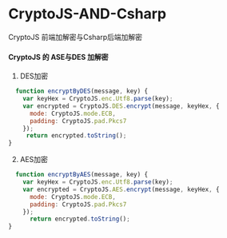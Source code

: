# CryptoJS-AND-Csharp
CryptoJS 前端加解密与Csharp后端加解密

#### CryptoJS 的 ASE与DES 加解密
1. DES加密
```javascript
  function encryptByDES(message, key) {
    var keyHex = CryptoJS.enc.Utf8.parse(key);
    var encrypted = CryptoJS.DES.encrypt(message, keyHex, {
      mode: CryptoJS.mode.ECB,
      padding: CryptoJS.pad.Pkcs7
    });
     return encrypted.toString();
}
```
2. AES加密
```javascript
  function encryptByAES(message, key) {
    var keyHex = CryptoJS.enc.Utf8.parse(key);
    var encrypted = CryptoJS.AES.encrypt(message, keyHex, {
      mode: CryptoJS.mode.ECB,
      padding: CryptoJS.pad.Pkcs7
    });
      return encrypted.toString();
}
```
